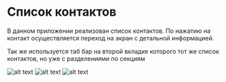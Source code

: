 # Список контактов
В данном приложении реализован список контактов. По нажатию на контакт осуществляется переход на экран с детальной информацией.

Так же используется таб бар на второй вкладке которого тот же список контактов, но уже с разделениями по секциям

![alt text](https://sun9-58.userapi.com/impg/Vtd4FgCS7HB2z6fZz5lUWQE3aPNtk-RTDqVWpw/kqa7oD4LsKM.jpg?size=283x613&quality=95&sign=770723b3cf2843fac473fd656c49d471&type=album) 
![alt text](https://sun9-34.userapi.com/impg/2g5Q8v5iaL3Iy-bJlu8JZbok-sWgUYlMZh0X-A/fkZtQNHAj9I.jpg?size=283x613&quality=95&sign=85fd2b1b3426f3fefcf9b4f390600648&type=album) 
![alt text](https://sun9-27.userapi.com/impg/JWaO4G7HOpDVbO21FtwF2t6Um0tIHUB-fGT4FQ/_zDGCTQP6gM.jpg?size=283x613&quality=95&sign=916875a426f474a577696688dcd7fb55&type=album)
